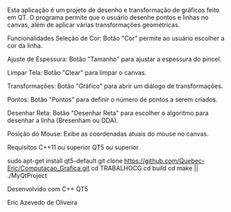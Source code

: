 Esta aplicação é um projeto de desenho e transformação de gráficos feito em QT. O programa permite que o usuário desenhe pontos e linhas no canvas, além de aplicar várias transformações geométricas.


Funcionalidades
Seleção de Cor: Botão "Cor" permite ao usuário escolher a cor da linha.

Ajuste de Espessura: Botão "Tamanho" para ajustar a espessura do pincel.

Limpar Tela: Botão "Clear" para limpar o canvas.

Transformações: Botão "Gráfico" para abrir um diálogo de transformações.

Pontos: Botão "Pontos" para definir o número de pontos a serem criados.

Desenhar Reta: Botão "Desenhar Reta" para escolher o algoritmo para desenhar a linha (Bresenham ou DDA).

Posição do Mouse: Exibe as coordenadas atuais do mouse no canvas.


Requisitos
C++11 ou superior
QT5 ou superior

sudo apt-get install qt5-default
git clone https://github.com/Quebec-Eric/Computacao_Grafica.git
cd TRABALHOCG
cd build 
cd make || ./MyQtProject



Desenvolvido com
C++
QT5



Eric Azevedo de Oliveira